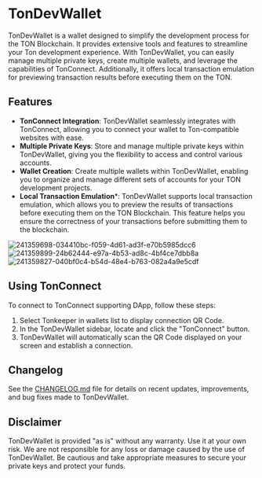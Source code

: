 # TonDevWallet

TonDevWallet is a wallet designed to simplify the development process for the TON Blockchain. It provides extensive tools and features to streamline your Ton development experience. With TonDevWallet, you can easily manage multiple private keys, create multiple wallets, and leverage the capabilities of TonConnect. Additionally, it offers local transaction emulation for previewing transaction results before executing them on the TON.

## Features
 - **TonConnect Integration**: TonDevWallet seamlessly integrates with TonConnect, allowing you to connect your wallet to Ton-compatible websites with ease.
 - **Multiple Private Keys**: Store and manage multiple private keys within TonDevWallet, giving you the flexibility to access and control various accounts.
 - **Wallet Creation**: Create multiple wallets within TonDevWallet, enabling you to organize and manage different sets of accounts for your TON development projects.
 - **Local Transaction Emulation***: TonDevWallet supports local transaction emulation, which allows you to preview the results of transactions before executing them on the TON Blockchain. This feature helps you ensure the correctness of your transactions before submitting them to the blockchain.

![241359698-034410bc-f059-4d61-ad3f-e70b5985dcc6](https://github.com/TonDevWallet/TonDevWallet/assets/5431520/1fb51855-3fce-49c4-b044-232c4c8a71d1)
![241359899-24b62444-e97a-4b53-ad8c-4bf4ce7dbb8a](https://github.com/TonDevWallet/TonDevWallet/assets/5431520/acdc509a-46e2-4e06-92b4-32f198823950)
![241359827-040bf0c4-b54d-48e4-b763-082a4a9e5cdf](https://github.com/TonDevWallet/TonDevWallet/assets/5431520/7a5dd286-8f99-4fed-88e2-e87527a553a0)



## Using TonConnect
To connect to TonConnect supporting DApp, follow these steps:
1. Select Tonkeeper in wallets list to display connection QR Code.
2. In the TonDevWallet sidebar, locate and click the "TonConnect" button.
3. TonDevWallet will automatically scan the QR Code displayed on your screen and establish a connection.

##  Changelog
See the [CHANGELOG.md](CHANGELOG.md) file for details on recent updates, improvements, and bug fixes made to TonDevWallet.

## Disclaimer
TonDevWallet is provided "as is" without any warranty. Use it at your own risk. We are not responsible for any loss or damage caused by the use of TonDevWallet. Be cautious and take appropriate measures to secure your private keys and protect your funds.

